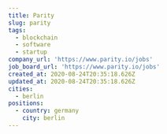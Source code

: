 ```yaml
---
title: Parity
slug: parity
tags:
  - blockchain
  - software
  - startup
company_url: 'https://www.parity.io/jobs'
job_board_url: 'https://www.parity.io/jobs'
created_at: 2020-08-24T20:35:18.626Z
updated_at: 2020-08-24T20:35:18.626Z
cities:
  - berlin
positions:
  - country: germany
    city: berlin
---
```



